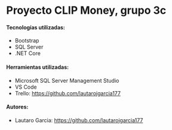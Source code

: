 # Proyecto CLIP Money, grupo 3c
#### Tecnologías utilizadas:
- Bootstrap
- SQL Server
- .NET Core
#### Herramientas utilizadas:
- Microsoft SQL Server Management Studio
- VS Code
- Trello: https://github.com/lautarojgarcia177
#### Autores:
- Lautaro Garcia: https://github.com/lautarojgarcia177
